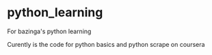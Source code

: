 # python_learning

For bazinga's python learning

Curently is the code for python basics and python scrape on coursera